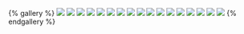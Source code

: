 {% gallery %}
![](./game/1.jpg)
![](./game/2.jpg)
![](./game/3.jpg)
![](./game/4.jpg)
![](./game/5.jpg)
![](./game/6.jpg)
![](./game/7.jpg)
![](./game/8.jpg)
![](./game/9.jpg)
![](./game/10.jpg)
![](./game/11.jpg)
![](./game/12.jpg)
![](./game/13.jpg)
![](./game/14.jpg)
![](./game/15.jpg)
![](./game/16.jpg)
![](./game/17.jpg)
{% endgallery %}
